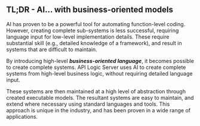 ## TL;DR - AI... with business-oriented models

AI has proven to be a powerful tool for automating function-level coding.  However, creating complete sub-systems is less successful, requiring language input for low-level implementation details.  These require substantial skill (e.g., detailed knowledge of a framework), and result in systems that are difficult to maintain.   

By introducing high-level ***business-oriented language***, it becomes possible to create complete systems.  API Logic Server uses AI to create complete systems from high-level business logic, without requiring detailed language input.  

These systems are then maintained at a high level of abstraction through created executable models.  The resultant systems are easy to maintain, and extend where necessary using standard languages and tools.  This approach is unique in the industry, and has been proven in a wide range of applications.

